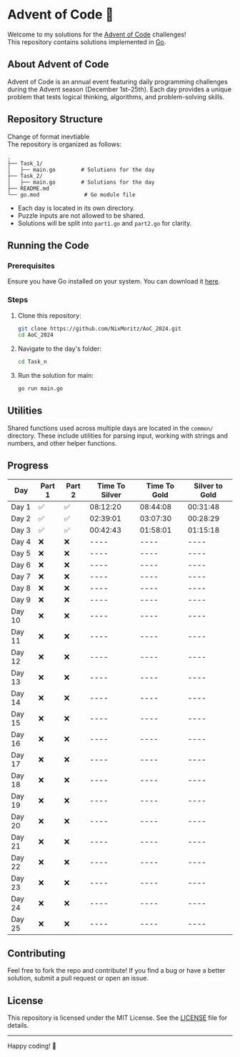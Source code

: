 # Advent of Code 🎄

Welcome to my solutions for the [Advent of Code](https://adventofcode.com/) challenges!  
This repository contains solutions implemented in [Go](https://golang.org/).

## About Advent of Code

Advent of Code is an annual event featuring daily programming challenges during the Advent season (December 1st–25th). Each day provides a unique problem that tests logical thinking, algorithms, and problem-solving skills.

## Repository Structure

Change of format inevtiable  
The repository is organized as follows:

```
.
├── Task_1/
│   ├── main.go        # Solutions for the day
├── Task_2/
│   ├── main.go        # Solutions for the day
├── README.md
└── go.mod              # Go module file
```

- Each day is located in its own directory.
- Puzzle inputs are not allowed to be shared.
- Solutions will be split into `part1.go` and `part2.go` for clarity.

## Running the Code

### Prerequisites

Ensure you have Go installed on your system. You can download it [here](https://golang.org/dl/).

### Steps

1. Clone this repository:

   ```bash
   git clone https://github.com/NixMoritz/AoC_2024.git
   cd AoC_2024
   ```

2. Navigate to the day's folder:

   ```bash
   cd Task_n
   ```

3. Run the solution for main:
   ```bash
   go run main.go
   ```

## Utilities

Shared functions used across multiple days are located in the `common/` directory. These include utilities for parsing input, working with strings and numbers, and other helper functions.

## Progress

| Day    | Part 1 | Part 2 | Time To Silver | Time To Gold | Silver to Gold |
| ------ | ------ | ------ | ------ | ------ | ------ |
| Day 1  | ✅     | ✅     | 08:12:20 | 08:44:08 | 00:31:48 |
| Day 2  | ✅     | ✅     | 02:39:01 | 03:07:30 | 00:28:29 |
| Day 3  | ✅     | ✅     | 00:42:43 | 01:58:01 | 01:15:18 |
| Day 4  | ❌     | ❌     | ---- | ---- | ---- |
| Day 5  | ❌     | ❌     | ---- | ---- | ---- |
| Day 6  | ❌     | ❌     | ---- | ---- | ---- |
| Day 7  | ❌     | ❌     | ---- | ---- | ---- |
| Day 8  | ❌     | ❌     | ---- | ---- | ---- |
| Day 9  | ❌     | ❌     | ---- | ---- | ---- |
| Day 10 | ❌     | ❌     | ---- | ---- | ---- |
| Day 11 | ❌     | ❌     | ---- | ---- | ---- |
| Day 12 | ❌     | ❌     | ---- | ---- | ---- |
| Day 13 | ❌     | ❌     | ---- | ---- | ---- |
| Day 14 | ❌     | ❌     | ---- | ---- | ---- |
| Day 15 | ❌     | ❌     | ---- | ---- | ---- |
| Day 16 | ❌     | ❌     | ---- | ---- | ---- |
| Day 17 | ❌     | ❌     | ---- | ---- | ---- |
| Day 18 | ❌     | ❌     | ---- | ---- | ---- |
| Day 19 | ❌     | ❌     | ---- | ---- | ---- |
| Day 20 | ❌     | ❌     | ---- | ---- | ---- |
| Day 21 | ❌     | ❌     | ---- | ---- | ---- |
| Day 22 | ❌     | ❌     | ---- | ---- | ---- |
| Day 23 | ❌     | ❌     | ---- | ---- | ---- |
| Day 24 | ❌     | ❌     | ---- | ---- | ---- |
| Day 25 | ❌     | ❌     | ---- | ---- | ---- |

## Contributing

Feel free to fork the repo and contribute! If you find a bug or have a better solution, submit a pull request or open an issue.

## License

This repository is licensed under the MIT License. See the [LICENSE](LICENSE) file for details.

---

Happy coding! 🎅
